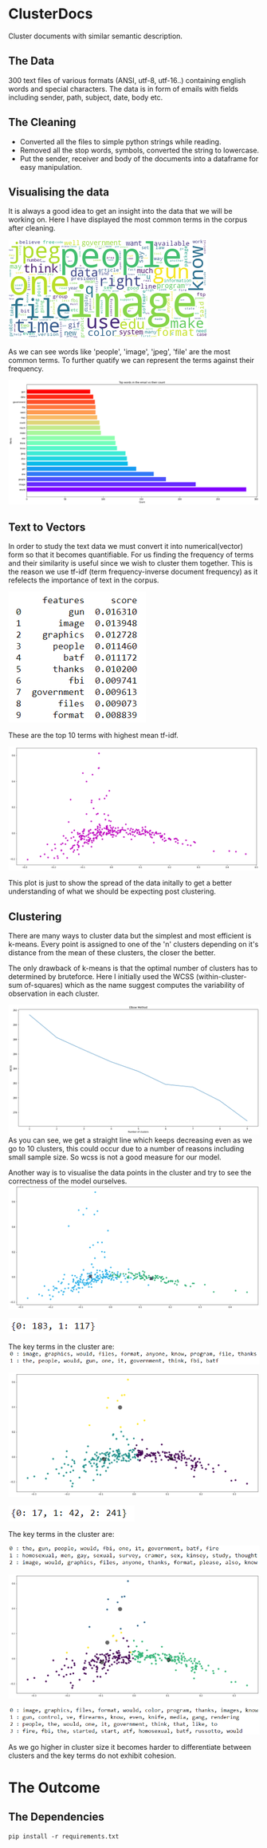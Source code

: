# ClusterDocs
Cluster documents with similar semantic description.

## The Data
300 text files of various formats (ANSI, utf-8, utf-16..) containing english words and special characters. The data is in form of emails with fields including sender, path, subject, date, body etc.

## The Cleaning
- Converted all the files to simple python strings while reading.
- Removed all the stop words, symbols, converted the string to lowercase. 
- Put the sender, receiver and body of the documents into a dataframe for easy manipulation.

## Visualising the data
It is always a good idea to get an insight into the data that we will be working on.
Here I have displayed the most common terms in the corpus after cleaning.

![wordCloud](images/word_cloud.png)

As we can see words like 'people', 'image', 'jpeg', 'file' are the most common terms.
To further quatify we can represent the terms against their frequency.

![wordCount](images/word_count.png)


## Text to Vectors
In order to study the text data we must convert it into numerical(vector) form so that it becomes quantifiable. 
For us finding the frequency of terms and their similarity is useful since we wish to cluster them together.
This is the reason we use tf-idf (term frequency-inverse document frequency) as it refelects the importance of text in the corpus.

![tfidf](images/tfidf.PNG)

These are the top 10 terms with highest mean tf-idf.

![scatterInit](images/cluster_scatter_init.png)

This plot is just to show the spread of the data initally to get a better understanding of what we should be expecting post clustering.


## Clustering 
There are many ways to cluster data but the simplest and most efficient is k-means. Every point is assigned to one of the 'n' clusters depending on it's distance from the mean of these clusters, the closer the better.

The only drawback of k-means is that the optimal number of clusters has to determined by bruteforce.
Here I initially used the WCSS (within-cluster-sum of-squares) which as the name suggest computes the variability of observation in each cluster.

![wcss](images/wcss.png)
As you can see, we get a straight line which keeps decreasing even as we go to 10 clusters, this could occur due to a number of reasons including small sample size. So wcss is not a good measure for our model.

Another way is to visualise the data points in the cluster and try to see the correctness of the model ourselves.
![twoCluster](images/cluster_scatter.png)

![twoCount](images/label_counts_2.PNG)

The key terms in the cluster are:
![twoTerms](images/cluster_terms_2.PNG)

![threeCluster](images/cluster_scatter_3.png)

![threeCount](images/label_counts_3.PNG)

The key terms in the cluster are:

![threeTerms](images/cluster_terms_3.PNG)

![fourCluster](images/cluster_scatter_4.png)

![fourTerms](images/cluster_terms_4.PNG)

As we go higher in cluster size it becomes harder to differentiate between clusters and the key terms do not exhibit cohesion.

# The Outcome


## The Dependencies
```
pip install -r requirements.txt
```
